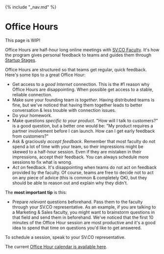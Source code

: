 {% include "_nav.md" %}

# Office Hours

This page is WIP!

Office Hours are half-hour long online meetings with [SV.CO Faculty](https://sv.co/faculty). It's how the program gives personal feedback to teams and guides them through [Startup Stages](5-startup-stages.md).

Office Hours are structured so that teams get regular, quick feedback. Here's some tips to a great Office Hour:

* Get access to a *good Internet* connection. This is the #1 reason why Office Hours are disappointing. When possible get access to a stable, reliable connection.
* Make sure your founding team is *together*. Having distributed teams is fine, but we've noticed that having them together leads to better conversation & less trouble with connection issues.
* Do your homework.
* Make questions _specific to your product_. "How will I talk to customers?" is a good question, but a better one would be: "My product requires a partner involvement before I can launch. How can I get early feedback from customers?"
* Ask & graciously *accept feedback*. Remember that most faculty do not spend a lot of time with your team, so their impressions might be skewed to a half-hour session. Even if they are mistaken in their impressions, accept their feedback. You can always schedule more sessions to fix what is wrong.
* *Act* on feedback. It's disappointing when teams do not act on feedback provided by the faculty. Of course, teams are free to decide not to act on any piece of advice (this is common & completely OK), but they should be able to reason out and explain why they didn't.

The **most important tip** is this:

* Prepare _relevant_ questions beforehand. Pass them to the faculty through your SV.CO representative. As an example, if you are talking to a Marketing & Sales faculty, you might want to brainstorm questions in that field and send them in beforehand. We've noticed that the first 10 minutes of the Office Hour session are most productive and it's a good idea to spend that time on questions you'd like to get answered.

To schedule a session, speak to your SV.CO representative.

The current [Office Hour calendar is available here](https://sv.co/about/office-hours).